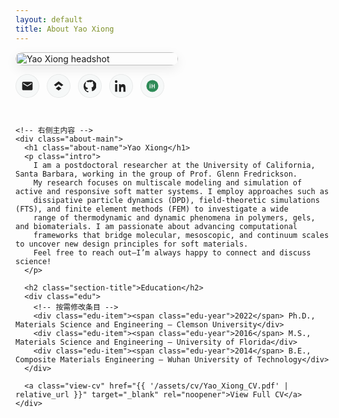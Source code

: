```yaml
---
layout: default
title: About Yao Xiong
---
```


<style>
  :root{
    --accent: seagreen;              /* 主题色：与你之前想要的 seagreen 一致 */
    --text: #222;
    --muted: #666;
    --bg-soft: #f6f8f8;
  }
  .about-wrap{
    display:flex; gap:28px; align-items:flex-start;
    margin: 0 0 2.5rem 0;
    flex-wrap:wrap;                   /* 移动端自动换行 */
  }
  .about-photo{
    width:260px; max-width:100%;
  }
  .about-photo img{
    width:100%; height:auto; display:block;
    border-radius:14px;
    box-shadow:0 6px 18px rgba(0,0,0,.08);
  }
  .social-row{
    margin-top:14px; display:flex; gap:12px; flex-wrap:wrap;
  }
  .social-btn{
    width:38px; height:38px; border-radius:50%;
    display:grid; place-items:center; background:var(--bg-soft);
    box-shadow: inset 0 0 0 1px rgba(0,0,0,.06);
    transition:transform .12s ease, box-shadow .2s ease, background .2s ease;
  }
  .social-btn:hover{ transform:translateY(-1px); box-shadow:0 6px 14px rgba(0,0,0,.10); background:#fff; }
  .social-btn svg{ width:20px; height:20px; fill:var(--text); }
  .social-btn.orcid svg circle{ fill: var(--accent); }
  .social-btn.orcid svg path{ fill:#fff; }
  .about-main{ flex:1 1 420px; min-width:320px; }
  .about-name{ font-size:1.8rem; font-weight:700; margin:.25rem 0 0.75rem; }
  .intro{ font-size:2.8rem; line-height:1.0; color:var(--text); max-width:72ch; }
  .section-title{ font-size:1.1rem; letter-spacing:.02em; margin:1.75rem 0 .75rem; font-weight:700; }

  /* 教育时间轴 */
  .edu{
    position:relative; padding-left:26px;
  }
  .edu::before{
    content:""; position:absolute; left:8px; top:6px; bottom:6px; width:2px; background:rgba(46,139,87,.25);
  }
  .edu-item{ position:relative; margin: .6rem 0 .6rem; color:var(--text); }
  .edu-item::before{
    content:""; position:absolute; left:-18px; top:.45rem;
    width:10px; height:10px; border-radius:50%; background:var(--accent);
    box-shadow: 0 0 0 3px rgba(46,139,87,.15);
  }
  .edu-year{ font-weight:700; margin-right:.4rem; }
  .view-cv{
    display:inline-block; margin-top: .75rem; text-decoration:none; font-weight:600;
    color:var(--accent); border-bottom:2px solid transparent;
  }
  .view-cv:hover{ border-color:var(--accent); }
</style>

<div class="post">
  <div class="about-wrap">
    <!-- 左侧头像 + 社交 -->
    <div class="about-photo">
      <img src="{{ '/assets/img/Yao Xiong_headshot_Transp.jpg' | relative_url }}" alt="Yao Xiong headshot">
      <div class="social-row">
        <!-- 邮件 -->
        <a class="social-btn" href="mailto:yao@example.edu" aria-label="Email">
          <svg viewBox="0 0 24 24" aria-hidden="true"><path d="M20 4H4a2 2 0 0 0-2 2v12c0 1.1.9 2 2 2h16a2 2 0 0 0 2-2V6c0-1.1-.9-2-2-2Zm0 4-8 5L4 8V6l8 5 8-5v2Z"/></svg>
        </a>
        <!-- Google Scholar -->
        <a class="social-btn" href="https://scholar.google.com/citations?user=YOUR_ID" target="_blank" rel="noopener" aria-label="Google Scholar">
          <svg viewBox="0 0 24 24" aria-hidden="true"><path d="m12 3 9 7-3.5 2.7L12 8.5 6.5 12.7 3 10l9-7Zm0 9.7 5.5 4-5.5 4-5.5-4 5.5-4Z"/></svg>
        </a>
        <!-- GitHub -->
        <a class="social-btn" href="https://github.com/yaoxiong-p" target="_blank" rel="noopener" aria-label="GitHub">
          <svg viewBox="0 0 24 24" aria-hidden="true"><path d="M12 .5A12 12 0 0 0 0 12.7c0 5.4 3.4 9.9 8.2 11.5.6.1.8-.3.8-.6v-2c-3.3.7-4-1.6-4-1.6-.5-1.3-1.2-1.6-1.2-1.6-1-.7.1-.7.1-.7 1.1.1 1.7 1.1 1.7 1.1 1 .1 1.7-.7 1.9-1a3.1 3.1 0 0 1 .9-1.8C5.2 14.7 3.2 13.8 3.2 10a4.7 4.7 0 0 1 1.3-3.3 4.4 4.4 0 0 1 .1-3.3s1-.3 3.4 1.3a11.8 11.8 0 0 1 6.2 0c2.3-1.6 3.3-1.3 3.3-1.3.5 1 .5 2.3.1 3.3a4.7 4.7 0 0 1 1.3 3.3c0 3.8-2 4.7-4 5a3.4 3.4 0 0 1 1 2.6v3.8c0 .3.2.7.9.6 4.8-1.6 8.2-6.1 8.2-11.5A12 12 0 0 0 12 .5Z"/></svg>
        </a>
        <!-- LinkedIn -->
        <a class="social-btn" href="https://www.linkedin.com/in/YOUR_ID" target="_blank" rel="noopener" aria-label="LinkedIn">
          <svg viewBox="0 0 24 24" aria-hidden="true"><path d="M4.98 3.5C4.98 4.88 3.86 6 2.5 6S0 4.88 0 3.5 1.12 1 2.5 1s2.48 1.12 2.48 2.5ZM.5 8.5h4V23h-4V8.5Zm7 0h3.8v2h.1c.5-1 1.9-2.2 3.9-2.2 4.2 0 5 2.7 5 6.3V23h-4v-5.9c0-1.4 0-3.2-2-3.2s-2.3 1.5-2.3 3.1V23h-4V8.5Z"/></svg>
        </a>
        <!-- ORCID（绿色圆底 + 白色“iD”） -->
        <a class="social-btn orcid" href="https://orcid.org/0000-0000-0000-0000" target="_blank" rel="noopener" aria-label="ORCID">
          <svg viewBox="0 0 100 100" aria-hidden="true">
            <circle cx="50" cy="50" r="48"/>
            <path d="M34.8 68.5V41.5h-6.3v27h6.3Zm-3.1-29.9a3.7 3.7 0 1 0 0-7.4 3.7 3.7 0 0 0 0 7.4ZM44 68.5V34.1h6.2v13.1h12.4V34.1h6.2v34.4h-6.2V52.8H50.2v15.7H44Z"/>
          </svg>
        </a>
      </div>
    </div>

    <!-- 右侧主内容 -->
    <div class="about-main">
      <h1 class="about-name">Yao Xiong</h1>
      <p class="intro">
        I am a postdoctoral researcher at the University of California, Santa Barbara, working in the group of Prof. Glenn Fredrickson. 
        My research focuses on multiscale modeling and simulation of active and responsive soft matter systems. I employ approaches such as
        dissipative particle dynamics (DPD), field-theoretic simulations (FTS), and finite element methods (FEM) to investigate a wide
        range of thermodynamic and dynamic phenomena in polymers, gels, and biomaterials. I am passionate about advancing computational
        frameworks that bridge molecular, mesoscopic, and continuum scales to uncover new design principles for soft materials.
        Feel free to reach out—I’m always happy to connect and discuss science!
      </p>

      <h2 class="section-title">Education</h2>
      <div class="edu">
        <!-- 按需修改条目 -->
        <div class="edu-item"><span class="edu-year">2022</span> Ph.D., Materials Science and Engineering — Clemson University</div>
        <div class="edu-item"><span class="edu-year">2016</span> M.S., Materials Science and Engineering — University of Florida</div>
        <div class="edu-item"><span class="edu-year">2014</span> B.E., Composite Materials Engineering — Wuhan University of Technology</div>
      </div>

      <a class="view-cv" href="{{ '/assets/cv/Yao_Xiong_CV.pdf' | relative_url }}" target="_blank" rel="noopener">View Full CV</a>
    </div>
  </div>
</div>
